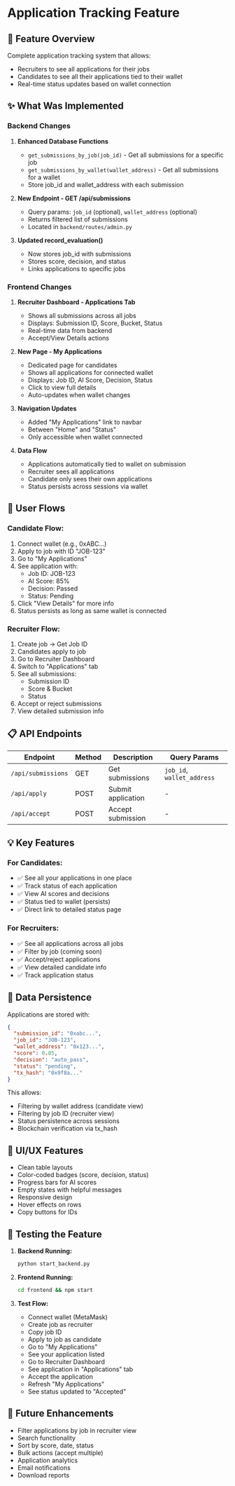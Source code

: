# Application Tracking Feature

## 🎯 Feature Overview
Complete application tracking system that allows:
- Recruiters to see all applications for their jobs
- Candidates to see all their applications tied to their wallet
- Real-time status updates based on wallet connection

## ✨ What Was Implemented

### Backend Changes

1. **Enhanced Database Functions**
   - `get_submissions_by_job(job_id)` - Get all submissions for a specific job
   - `get_submissions_by_wallet(wallet_address)` - Get all submissions for a wallet
   - Store job_id and wallet_address with each submission

2. **New Endpoint - GET /api/submissions**
   - Query params: `job_id` (optional), `wallet_address` (optional)
   - Returns filtered list of submissions
   - Located in `backend/routes/admin.py`

3. **Updated record_evaluation()**
   - Now stores job_id with submissions
   - Stores score, decision, and status
   - Links applications to specific jobs

### Frontend Changes

1. **Recruiter Dashboard - Applications Tab**
   - Shows all submissions across all jobs
   - Displays: Submission ID, Score, Bucket, Status
   - Real-time data from backend
   - Accept/View Details actions

2. **New Page - My Applications**
   - Dedicated page for candidates
   - Shows all applications for connected wallet
   - Displays: Job ID, AI Score, Decision, Status
   - Click to view full details
   - Auto-updates when wallet changes

3. **Navigation Updates**
   - Added "My Applications" link to navbar
   - Between "Home" and "Status"
   - Only accessible when wallet connected

4. **Data Flow**
   - Applications automatically tied to wallet on submission
   - Recruiter sees all applications
   - Candidate only sees their own applications
   - Status persists across sessions via wallet

## 🚀 User Flows

### Candidate Flow:
1. Connect wallet (e.g., 0xABC...)
2. Apply to job with ID "JOB-123"
3. Go to "My Applications"
4. See application with:
   - Job ID: JOB-123
   - AI Score: 85%
   - Decision: Passed
   - Status: Pending
5. Click "View Details" for more info
6. Status persists as long as same wallet is connected

### Recruiter Flow:
1. Create job → Get Job ID
2. Candidates apply to job
3. Go to Recruiter Dashboard
4. Switch to "Applications" tab
5. See all submissions:
   - Submission ID
   - Score & Bucket
   - Status
6. Accept or reject submissions
7. View detailed submission info

## 📋 API Endpoints

| Endpoint | Method | Description | Query Params |
|----------|--------|-------------|--------------|
| `/api/submissions` | GET | Get submissions | `job_id`, `wallet_address` |
| `/api/apply` | POST | Submit application | - |
| `/api/accept` | POST | Accept submission | - |

## 💡 Key Features

### For Candidates:
- ✅ See all your applications in one place
- ✅ Track status of each application
- ✅ View AI scores and decisions
- ✅ Status tied to wallet (persists)
- ✅ Direct link to detailed status page

### For Recruiters:
- ✅ See all applications across all jobs
- ✅ Filter by job (coming soon)
- ✅ Accept/reject applications
- ✅ View detailed candidate info
- ✅ Track application status

## 🔗 Data Persistence

Applications are stored with:
```json
{
  "submission_id": "0xabc...",
  "job_id": "JOB-123",
  "wallet_address": "0x123...",
  "score": 0.85,
  "decision": "auto_pass",
  "status": "pending",
  "tx_hash": "0x9f8a..."
}
```

This allows:
- Filtering by wallet address (candidate view)
- Filtering by job ID (recruiter view)
- Status persistence across sessions
- Blockchain verification via tx_hash

## 🎨 UI/UX Features

- Clean table layouts
- Color-coded badges (score, decision, status)
- Progress bars for AI scores
- Empty states with helpful messages
- Responsive design
- Hover effects on rows
- Copy buttons for IDs

## 🧪 Testing the Feature

1. **Backend Running:**
   ```bash
   python start_backend.py
   ```

2. **Frontend Running:**
   ```bash
   cd frontend && npm start
   ```

3. **Test Flow:**
   - Connect wallet (MetaMask)
   - Create job as recruiter
   - Copy job ID
   - Apply to job as candidate
   - Go to "My Applications"
   - See your application listed
   - Go to Recruiter Dashboard
   - See application in "Applications" tab
   - Accept the application
   - Refresh "My Applications"
   - See status updated to "Accepted"

## 🔮 Future Enhancements

- Filter applications by job in recruiter view
- Search functionality
- Sort by score, date, status
- Bulk actions (accept multiple)
- Application analytics
- Email notifications
- Download reports
